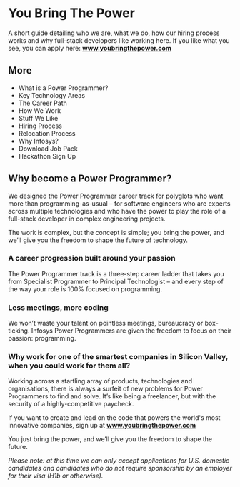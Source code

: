 # You Bring The Power

A short guide detailing who we are, what we do, how our hiring process works and why full-stack developers like working here. If you like what you see, you can apply here: __www.youbringthepower.com__

## More
* What is a Power Programmer?
* Key Technology Areas
* The Career Path
* How We Work
* Stuff We Like
* Hiring Process
* Relocation Process
* Why Infosys?
* Download Job Pack
* Hackathon Sign Up

## Why become a Power Programmer?
We designed the Power Programmer career track for polyglots who want more than programming-as-usual – for software engineers who are experts across multiple technologies and who have the power to play the role of a full-stack developer in complex engineering projects.

The work is complex, but the concept is simple; you bring the power, and we’ll give you the freedom to shape the future of technology.

### A career progression built around your passion

The Power Programmer track is a three-step career ladder that takes you from Specialist Programmer to Principal Technologist – and every step of the way your role is 100% focused on programming.

### Less meetings, more coding

We won’t waste your talent on pointless meetings, bureaucracy or box-ticking. Infosys Power Programmers are given the freedom to focus on their passion: programming.

### Why work for one of the smartest companies in Silicon Valley, when you could work for them all?

Working across a startling array of products, technologies and organisations, there is always a surfeit of new problems for Power Programmers to find and solve. It’s like being a freelancer, but with the security of a highly-competitive paycheck.

If you want to create and lead on the code that powers the world's most innovative companies, sign up at __www.youbringthepower.com__

You just bring the power, and we’ll give you the freedom to shape the future.

*Please note: at this time we can only accept applications for U.S. domestic candidates and candidates who do not require sponsorship by an employer for their visa (H1b or otherwise).*




